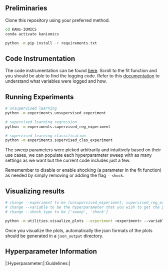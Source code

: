 ## Preliminaries

Clone this repository using your preferred method.
```bash
cd KANs-IOMICS
conda activate kaniomics

python -m pip install -r requirements.txt
```

## Code Instrumentation

The code instrumentation can be found [here](https://github.com/shamanth-kuthpadi/KANs-IOMICS/blob/main/kan/MultKAN.py). Scroll to the fit function and you should be able to find the logging code. Refer to this [documentation](https://github.com/shamanth-kuthpadi/KANs-IOMICS/blob/main/KANs__Supervised_Learning.pdf) to understand what variables were logged and how.

## Running Experiments

```bash
# unsupervised learning
python -m experiments.unsupervised_experiment 

# supervised learning regression
python -m experiments.supervised_reg_experiment

# supervised learning classification
python -m experiments.supervised_clas_experiment  
```

The sweep parameters were picked arbitrarily and intuitively based on their use cases, we can populate each hyperparameter sweep with as many settings as we want but the current code includes just a few.

Rememember to disable or enable shocking (a parameter in the fit function) as needed by simply removing or adding the flag `--shock`.

## Visualizing results

```bash
# change --experiment to be [unsupervised_experiment, supervised_reg_experiment, supervised_clas_experiment]
# change --variable to be the hyperparameter that you wish to get the plots for
# change --shock_type to be ['sweep', 'shock']

python -m utilities.visualize_plots --experiment <experiment> --variable <hyperparameter> --shock_type <shock_type>
```

Once you visualize the plots, automatically the json formats of the plots should be generated in a `json_output` directory.


## Hyperparameter Information

|:Hyperparameter:|:Guidelines:|

